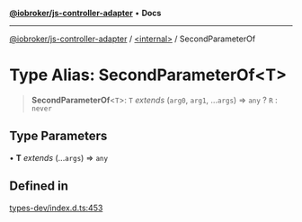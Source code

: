 [**@iobroker/js-controller-adapter**](../../README.md) • **Docs**

***

[@iobroker/js-controller-adapter](../../globals.md) / [\<internal\>](../README.md) / SecondParameterOf

# Type Alias: SecondParameterOf\<T\>

> **SecondParameterOf**\<`T`\>: `T` *extends* (`arg0`, `arg1`, ...`args`) => `any` ? `R` : `never`

## Type Parameters

• **T** *extends* (...`args`) => `any`

## Defined in

[types-dev/index.d.ts:453](https://github.com/ioBroker/ioBroker.js-controller/blob/78e6b4abb1172f2465daea1c5c2c1a34bdd12a81/packages/types-dev/index.d.ts#L453)
